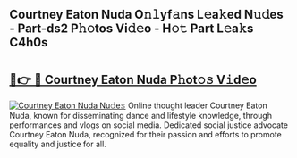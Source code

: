 ## Courtney Eaton Nuda O𝚗𝚕yf𝚊ns L𝚎a𝚔ed N𝚞𝚍es - Part-ds2 P𝚑𝚘tos Vi𝚍𝚎o - H𝚘𝚝 Part L𝚎a𝚔s C4h0s

# <h2><a href="http://kf1gmf2.oniu.top/?m=Courtney+Eaton+Nuda">🔗👉 🔴 Courtney Eaton Nuda P𝚑ot𝚘𝚜 V𝚒d𝚎o</a></h2>

[![Courtney Eaton Nuda Nu𝚍e𝚜](https://i.imgur.com/0qMVB7G.gif)](http://kf1gmf2.oniu.top/?m=Courtney+Eaton+Nuda)
Online thought leader Courtney Eaton Nuda, known for disseminating dance and lifestyle knowledge, through performances and vlogs on social media. Dedicated social justice advocate Courtney Eaton Nuda, recognized for their passion and efforts to promote equality and justice for all.  
